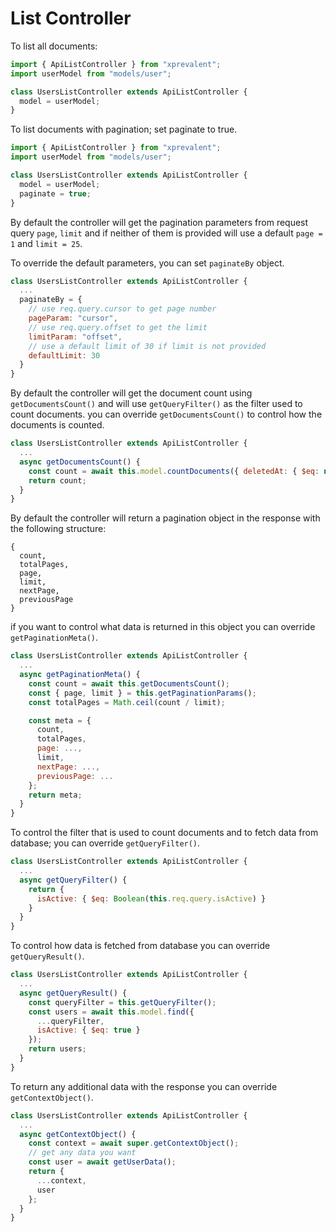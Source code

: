 # List Controller

To list all documents:

```javascript
import { ApiListController } from "xprevalent";
import userModel from "models/user";

class UsersListController extends ApiListController {
  model = userModel;
}
```

To list documents with pagination; set paginate to true.

```javascript
import { ApiListController } from "xprevalent";
import userModel from "models/user";

class UsersListController extends ApiListController {
  model = userModel;
  paginate = true;
}
```

By default the controller will get the pagination parameters from request query `page`, `limit` and if neither of them is provided will use a default `page = 1` and `limit = 25`.

To override the default parameters, you can set `paginateBy` object.

```javascript
class UsersListController extends ApiListController {
  ...
  paginateBy = {
    // use req.query.cursor to get page number
    pageParam: "cursor",
    // use req.query.offset to get the limit
    limitParam: "offset",
    // use a default limit of 30 if limit is not provided
    defaultLimit: 30
  }
}
```

By default the controller will get the document count using `getDocumentsCount()` and will use `getQueryFilter()` as the filter used to count documents. you can override `getDocumentsCount()` to control how the documents is counted.

```javascript
class UsersListController extends ApiListController {
  ...
  async getDocumentsCount() {
    const count = await this.model.countDocuments({ deletedAt: { $eq: null } });
    return count;
  }
}
```

By default the controller will return a pagination object in the response with the following structure:

```
{
  count,
  totalPages,
  page,
  limit,
  nextPage,
  previousPage
}
```

if you want to control what data is returned in this object you can override `getPaginationMeta()`.

```javascript
class UsersListController extends ApiListController {
  ...
  async getPaginationMeta() {
    const count = await this.getDocumentsCount();
    const { page, limit } = this.getPaginationParams();
    const totalPages = Math.ceil(count / limit);

    const meta = {
      count,
      totalPages,
      page: ...,
      limit,
      nextPage: ...,
      previousPage: ...
    };
    return meta;
  }
}
```

To control the filter that is used to count documents and to fetch data from database; you can override `getQueryFilter()`.

```javascript
class UsersListController extends ApiListController {
  ...
  async getQueryFilter() {
    return {
      isActive: { $eq: Boolean(this.req.query.isActive) }
    }
  }
}
```

To control how data is fetched from database you can override `getQueryResult()`.

```javascript
class UsersListController extends ApiListController {
  ...
  async getQueryResult() {
    const queryFilter = this.getQueryFilter();
    const users = await this.model.find({
      ...queryFilter,
      isActive: { $eq: true }
    });
    return users;
  }
}
```

To return any additional data with the response you can override `getContextObject()`.

```javascript
class UsersListController extends ApiListController {
  ...
  async getContextObject() {
    const context = await super.getContextObject();
    // get any data you want
    const user = await getUserData();
    return {
      ...context,
      user
    };
  }
}
```

